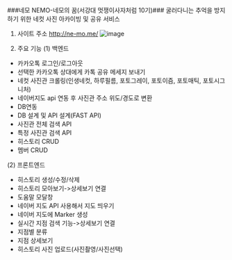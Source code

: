 ###네모 NEMO-네모의 꿈(서강대 멋쟁이사자처럼 10기)###
굴러다니는 추억을 방지하기 위한 네컷 사진 아카이빙 및 공유 서비스 

1. 사이트 주소
http://ne-mo.me/
![image](https://user-images.githubusercontent.com/81915150/204498164-19485d1d-9a7c-4088-a3dc-a85116bc4a16.png)

2. 주요 기능
(1) 백엔드
- 카카오톡 로그인/로그아웃
- 선택한 카카오톡 상대에게 카톡 공유 메세지 보내기
- 네컷 사진관 크롤링(인생네컷, 하루필름, 포토그레이, 포토이즘, 포토매틱, 포토시그니처)
- 네이버지도 api 연동 후 사진관 주소 위도/경도로 변환
- DB연동
- DB 설계 및 API 설계(FAST API)
- 사진관 전체 검색 API
- 특정 사진관 검색 API
- 히스토리 CRUD
- 멤버 CRUD

(2) 프론트엔드
- 히스토리 생성/수정/삭제
- 히스토리 모아보기->상세보기 연결
- 도움말 모달창
- 네이버 지도 API 사용해서 지도 띄우기
- 네이버 지도에 Marker 생성
- 실시간 지점 검색 기능->상세보기 연결
- 지점별 분류
- 지점 상세보기
- 히스토리 사진 업로드(사진촬영/사진선택)

